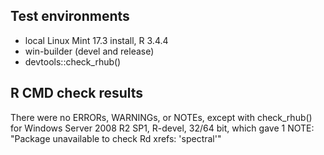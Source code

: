 ## Test environments
* local Linux Mint 17.3 install, R 3.4.4
* win-builder (devel and release)
* devtools::check_rhub()

## R CMD check results
There were no ERRORs, WARNINGs, or NOTEs, except with check_rhub() for Windows Server 2008 R2 SP1, R-devel, 32/64 bit, which gave 1 NOTE:
"Package unavailable to check Rd xrefs: 'spectral'"


